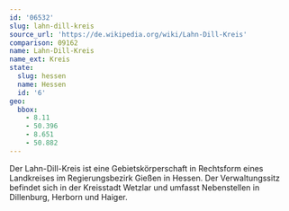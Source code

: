 ```yaml
---
id: '06532'
slug: lahn-dill-kreis
source_url: 'https://de.wikipedia.org/wiki/Lahn-Dill-Kreis'
comparison: 09162
name: Lahn-Dill-Kreis
name_ext: Kreis
state:
  slug: hessen
  name: Hessen
  id: '6'
geo:
  bbox:
    - 8.11
    - 50.396
    - 8.651
    - 50.882
---
```


Der Lahn-Dill-Kreis ist eine Gebietskörperschaft in Rechtsform eines Landkreises im Regierungsbezirk Gießen in Hessen. Der Verwaltungssitz befindet sich in der Kreisstadt Wetzlar und umfasst Nebenstellen in Dillenburg, Herborn und Haiger.
